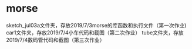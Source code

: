 # morse
sketch_jul03a文件夹，存放2019/7/3morse的库函数和执行文件（第一次作业)
car1文件夹，存放2019/7/4小车代码和截图（第二次作业）
tube文件夹，存放2019/7/4数码管代码和截图（第三次作业）
